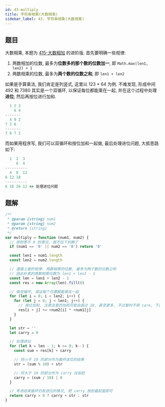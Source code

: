 ```yaml
---
id: 43-multiply
title: 字符串相乘(大数相乘)
sidebar_label: 43. 字符串相乘(大数相乘)
---
```


## 题目

大数相乘, 本题为 [415-大数相加](../easy/415-add-string) 的进阶版. 首先要明确一些规律:

1. 两数相加的位数, 最多为**位数多的那个数的位数加一**, 即 `Math.max(len1, len2) + 1`
2. 两数相乘的位数, 最多为**两个数的位数之和**, 即 `len1 + len2`

如果是手算乘法, 我们肯定是列竖式, 这里以 123 \* 64 为例. 不难发现, 形成中间 492 和 7380 其实是一个双循环, 以保证每位都能乘在一起, 并在这个过程中处理**进位**; 然后再按位进行加和.

```js
  1 2 3
    6 4
-------
  4 9 2
7 3 8
-------
7 8 7 2
```

而如果用程序写, 我们可以双循环和按位加和一起做, 最后处理进位问题, 大抵思路如下:

```js
  1  2  3
     6  4
----------
  4  8  12
6 12 18
----------
6 16 26 12 => 处理进位问题
```

## 题解

```js
/**
 * @param {string} num1
 * @param {string} num2
 * @return {string}
 */
var multiply = function (num1, num2) {
  // 排除等于 0 的情况, 就不往下折腾了
  if (num1 == '0' || num2 == '0') return '0'

  const len1 = num1.length
  const len2 = num2.length

  // 遵循上面的规律: 两数相乘的位数, 最多为两个数的位数之和
  // 因此朴素的两数相乘位数为 len1 + len2 - 1
  const len = len1 + len2 - 1
  const res = new Array(len).fill(0)

  // 做双循环, 保证每个位置都能乘在一起
  for (let i = 0; i < len2; i++) {
    for (let j = 0; j < len1; j++) {
      // 按位加和, 注意这里的加和可能会超过 10, 甚至更多, 不过暂时不用 care, 下面再处理进位问题
      res[i + j] += +num2[i] * +num1[j]
    }
  }

  let str = ''
  let carry = 0

  // 处理进位
  for (let k = len - 1; k >= 0; k--) {
    const sum = res[k] + carry

    // 将小于 10 的部分作为最终该位的结果
    str = (sum % 10) + str

    // 将大于 10 的部分作为 carry 往前赶
    carry = (sum / 10) | 0
  }

  // 考虑结束循环仍有进位的情况, 把 carry 放到最前面即可
  return carry > 0 ? carry + str : str
}
```
